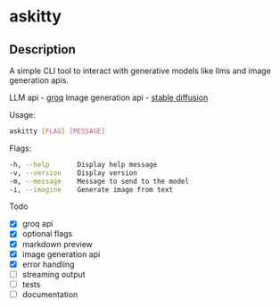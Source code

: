 # askitty

## Description

A simple CLI tool to interact with generative models like llms and image generation apis.

LLM api - [groq](https://groq.com/)
Image generation api - [stable diffusion](https://replicate.com/stability-ai/stable-diffusion)

Usage:

```bash
askitty [FLAG] [MESSAGE]
```

Flags:

```bash
-h, --help       Display help message
-v, --version    Display version
-m, --message    Message to send to the model
-i, --imagine    Generate image from text
```

Todo

- [x] groq api
- [x] optional flags
- [x] markdown preview
- [x] image generation api
- [x] error handling
- [ ] streaming output
- [ ] tests
- [ ] documentation
